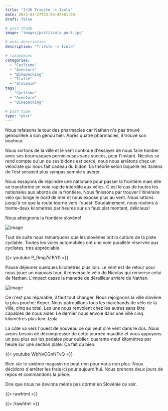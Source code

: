 ```yaml
---
title: "J+26 Trieste -> Izola"
date: 2023-01-27T23:59:47+01:00
draft: false

# post thumb
image: "images/post/izola_port.jpg"

# meta description
description: "Trieste -> Izola"

# taxonomies
categories:
  - "Cyclisme" 
  - "Aventure" 
  - "Bikepacking"
  - "Italie" 
  - "Slovénie" 
tags:
  - "Cyclisme" 
  - "Aventure" 
  - "Bikepacking"

# post type
type: "post"
---
```


Nous refaisons le tour des pharmacies car Nathan n'a pas trouvé genouillère à son genou hier. Après quatre pharmacies, il trouve son bonheur. 

Nous sortons de la ville et le vent continue d'essayer de nous faire tomber avec ses bourrasques pernicieuses sans succès, pour l'instant. Nicolas se rend compte qu'un de ses bidons est percé, nous nous arrêtons chez un vélociste qui nous fait cadeau du bidon. La théorie selon laquelle les italiens de l'est seraient plus sympas semble s'avérer. 

Nous essayons de rejoindre une nationale pour passer la frontière mais elle se transforme en voie rapide interdite aux vélos. C'est le cas de toutes les nationales aux abords de la frontière. Nous finissons par trouver l'itinéraire vélo qui longe le bord de mer et nous expose plus au vent. Nous luttons jusqu'à ce que la route tourne vers l'ouest. Soudainement, nous roulons à trente-deux kilomètres par heures sur un faux plat montant, délicieux! 

Nous atteignons la frontière slovène! 

![image](../../images/post/izola_frontiere.jpg) 

Tout de suite nous remarquons que les slovènes ont la culture de la piste cyclable. Toutes les voies automobiles ont une voie parallèle réservée aux cyclistes, très appréciable. 

{{< youtube P_Rmg7sfKY0 >}} 

Pause déjeuner quelques kilomètres plus loin. Le vent est de retour pour nous jouer un mauvais tour: il renverse le vélo de Nicolas qui renverse celui de Nathan. L'impact casse la manette de dérailleur arrière de Nathan. 

![image](../../images/post/izola_manette.jpg)

Ce n'est pas réparable, il faut tout changer. Nous rejoignons la ville slovène la plus proche: Koper. Nous patrouillons tous les marchands de vélo de la ville, cinq au total. Les uns nous renvoient chez les autres sans être capables de nous aider. Le dernier nous envoie dans une ville cinq kilomètres plus loin: Izola. 

La côte va vers l'ouest de nouveau ce qui veut dire vent dans le dos. Nous avons besoin de décompresser de cette journée maudite et nous appuyons un peu plus sur les pédales pour oublier: quarante-neuf kilomètres par heure sur une section plate. Ça fait du bien. 

{{< youtube WbNvCGnNTvQ >}} 

Bien sûr le sixième magasin ne peut rien pour nous non plus. Nous décidons d'arrêter les frais ici pour aujourd'hui. Nous prenons deux jours de repos et commandons la pièce. 

Dire que nous ne devions même pas dormir en Slovénie ce soir. 

{{< rawhtml >}} 
<div class="strava-embed-placeholder" data-embed-type="activity" data-embed-id="8460884964"></div><script src="https://strava-embeds.com/embed.js"></script>
{{< /rawhtml >}}
